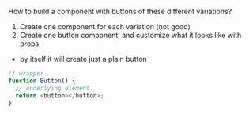 How to build a component with buttons of these different variations?

1. Create one component for each variation (not good)
2. Create one button component, and customize what it looks like with props

- by itself it will create just a plain button

```js
// wrapper
function Button() {
  // underlying element
  return <button></button>;
}
```
